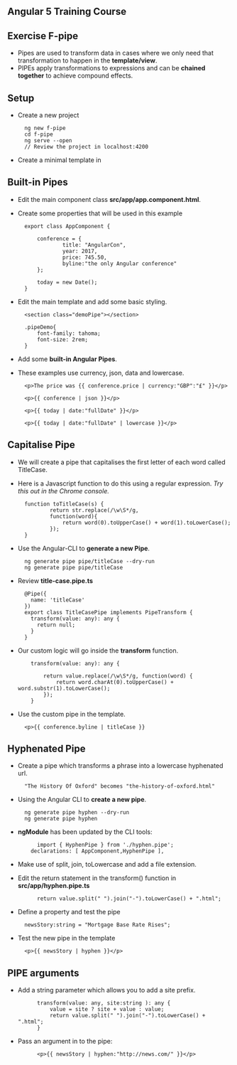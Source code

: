 ## Angular 5 Training Course
## Exercise F-pipe

- Pipes are used to transform data in cases where we only need that transformation to happen in the **template/view**.
- PIPEs apply transformations to expressions and can be **chained together** to achieve compound effects.

## Setup

- Create a new project

		ng new f-pipe
		cd f-pipe
		ng serve --open
		// Review the project in localhost:4200
		
- Create a minimal template in 

## Built-in Pipes

- Edit the main component class **src/app/app.component.html**.
- Create some properties that will be used in this example
		
		export class AppComponent {
			
			conference = {
					title: "AngularCon",
					year: 2017,
					price: 745.50,
					byline:"the only Angular conference"
			};
    
			today = new Date();
		}
		
- Edit the main template and add some basic styling.

		<section class="demoPipe"></section>
		
		.pipeDemo{
			font-family: tahoma;
			font-size: 2rem;
		}
	
- Add some **built-in Angular Pipes**.
- These examples use currency, json, data and lowercase.

		<p>The price was {{ conference.price | currency:"GBP":"£" }}</p>

		<p>{{ conference | json }}</p>

		<p>{{ today | date:"fullDate" }}</p>

		<p>{{ today | date:"fullDate" | lowercase }}</p>

## Capitalise Pipe

- We will create a pipe that capitalises the first letter of each word called TitleCase.
- Here is a Javascript function to do this using a regular expression. *Try this out in the Chrome console.*

		function toTitleCase(s) {
				return str.replace(/\w\S*/g, 
				function(word){
					return word(0).toUpperCase() + word(1).toLowerCase();
				});
		}
		
- Use the Angular-CLI to **generate a new Pipe**.

		ng generate pipe pipe/titleCase --dry-run
		ng generate pipe pipe/titleCase
		
- Review **title-case.pipe.ts**

		@Pipe({
		  name: 'titleCase'
		})
		export class TitleCasePipe implements PipeTransform {	
		  transform(value: any): any {
		    return null;
		  }
		}
		
- Our custom logic will go inside the **transform** function.
			
		  transform(value: any): any {
		
		      return value.replace(/\w\S*/g, function(word) {
		          return word.charAt(0).toUpperCase() + word.substr(1).toLowerCase();
		      });
		  }
		  
- Use the custom pipe in the template.

		<p>{{ conference.byline | titleCase }}
		
## Hyphenated Pipe		

- Create a pipe which transforms a phrase into a lowercase hyphenated url.

		"The History Of Oxford" becomes "the-history-of-oxford.html"
		
- Using the Angular CLI to **create a new pipe**.
	
		ng generate pipe hyphen --dry-run
		ng generate pipe hyphen

- **ngModule** has been updated by the CLI tools:

			import { HyphenPipe } from './hyphen.pipe';	
		  declarations: [ AppComponent,HyphenPipe ],
		
- Make use of split, join, toLowercase and add a file extension.
- Edit the return statement in the transform() function in **src/app/hyphen.pipe.ts**

			return value.split(" ").join("-").toLowerCase() + ".html";
				
- Define a property and test the pipe

		newsStory:string = "Mortgage Base Rate Rises";

- Test the new pipe in the template

		<p>{{ newsStory | hyphen }}</p>
		
## PIPE arguments

- Add a string parameter which allows you to add a site prefix.
			
			transform(value: any, site:string ): any {
				value = site ? site + value : value;
				return value.split(" ").join("-").toLowerCase() + ".html";
			}
				
- Pass an argument in to the pipe:

			<p>{{ newsStory | hyphen:"http://news.com/" }}</p>
